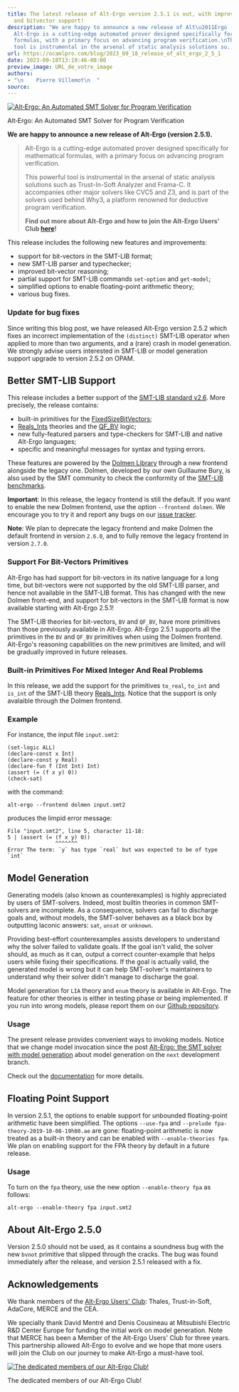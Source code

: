 ```yaml
---
title: The latest release of Alt-Ergo version 2.5.1 is out, with improved SMT-LIB
  and bitvector support!
description: "We are happy to announce a new release of Alt\u2011Ergo (version 2.5.1).
  Alt-Ergo is a cutting-edge automated prover designed specifically for mathematical
  formulas, with a primary focus on advancing program verification.\nThis powerful
  tool is instrumental in the arsenal of static analysis solutions su..."
url: https://ocamlpro.com/blog/2023_09_18_release_of_alt_ergo_2_5_1
date: 2023-09-18T13:19:46-00:00
preview_image: URL_de_votre_image
authors:
- "\n    Pierre Villemot\n  "
source:
---
```


<p>

</p><div class="figure">
  <p>
    <a href="https://ocamlpro.com/blog/assets/img/ae-251-is-out.png">
      <img src="https://ocamlpro.com/blog/assets/img/ae-251-is-out.png" alt="Alt&#8209;Ergo: An Automated SMT Solver for Program Verification"/>
    </a>
    </p><div class="caption">
      Alt&#8209;Ergo: An Automated SMT Solver for Program Verification
    </div>
  
</div>

<p><strong>We are happy to announce a new release of Alt&#8209;Ergo (version 2.5.1).</strong></p>
<blockquote>
<p>Alt-Ergo is a cutting-edge automated prover designed specifically for mathematical formulas, with a primary focus on advancing program verification.</p>
<p>This powerful tool is instrumental in the arsenal of static analysis solutions such as Trust-In-Soft Analyzer and Frama-C. It accompanies other major solvers like CVC5 and Z3, and is part of the solvers used behind Why3, a platform renowned for deductive program verification.</p>
<p><strong>Find out more about Alt&#8209;Ergo and how to join the Alt-Ergo Users' Club <a href="https://alt-ergo.ocamlpro.com/#about">here</a>!</strong></p>
</blockquote>
<p>This release includes the following new features and improvements:</p>
<ul>
<li>support for bit-vectors in the SMT-LIB format;
</li>
<li>new SMT-LIB parser and typechecker;
</li>
<li>improved bit-vector reasoning;
</li>
<li>partial support for SMT-LIB commands <code>set-option</code> and <code>get-model</code>;
</li>
<li>simplified options to enable floating-point arithmetic theory;
</li>
<li>various bug fixes.
</li>
</ul>
<h3>Update for bug fixes</h3>
<p>Since writing this blog post, we have released Alt-Ergo version 2.5.2 which fixes an incorrect implementation of the <code>(distinct)</code> SMT-LIB operator when applied to more than two arguments, and a (rare) crash in model generation. We strongly advise users interested in SMT-LIB or model generation support upgrade to version 2.5.2 on OPAM.</p>
<h2>Better SMT-LIB Support</h2>
<p>This release includes a better support of the
<a href="https://smtlib.cs.uiowa.edu/papers/smt-lib-reference-v2.6-r2021-05-12.pdf">SMT-LIB standard v2.6</a>.
More precisely, the release contains:</p>
<ul>
<li>built-in primitives for the
<a href="https://smtlib.cs.uiowa.edu/theories-FixedSizeBitVectors.shtml">FixedSizeBitVectors</a>;
</li>
<li><a href="https://smtlib.cs.uiowa.edu/theories-Reals_Ints.shtml">Reals_Ints</a> theories
and the <a href="https://smtlib.cs.uiowa.edu/logics-all.shtml#QF_BV">QF_BV</a> logic;
</li>
<li>new fully-featured parsers and type-checkers for SMT-LIB and native Alt-Ergo languages;
</li>
<li>specific and meaningful messages for syntax and typing errors.
</li>
</ul>
<p>These features are powered by the
<a href="https://github.com/Gbury/dolmen">Dolmen Library</a> through
a new frontend alongside the legacy one. Dolmen, developed by our own Guillaume Bury,
is also used by the SMT community to check the conformity of the
<a href="https://smtlib.cs.uiowa.edu/benchmarks.shtml">SMT-LIB benchmarks</a>.</p>
<p><strong>Important</strong>:
In this release, the legacy frontend is still the default.
If you want to enable the new Dolmen frontend, use the option
<code>--frontend dolmen</code>. We encourage you to try it and report any bugs on our
<a href="https://github.com/OCamlPro/alt-ergo/issues">issue tracker</a>.</p>
<p><strong>Note</strong>: We plan to deprecate the legacy frontend and make Dolmen the default frontend in version <code>2.6.0</code>, and to fully remove the legacy frontend in version <code>2.7.0</code>.</p>
<h3>Support For Bit-Vectors Primitives</h3>
<p>Alt-Ergo has had support for bit-vectors in its native language for a long time,
but bit-vectors were not supported by the old SMT-LIB parser, and hence not
available in the SMT-LIB format. This has changed with the new Dolmen front-end,
and support for bit-vectors in the SMT-LIB format is now available starting with
Alt-Ergo 2.5.1!</p>
<p>The SMT-LIB theories for bit-vectors, <code>BV</code> and <code>QF_BV</code>, have more primitives than
those previously available in Alt-Ergo. Alt-Ergo 2.5.1 supports all the
primitives in the <code>BV</code> and <code>QF_BV</code> primitives when using the Dolmen frontend.
Alt-Ergo's reasoning capabilities on the new primitives are limited, and will
be gradually improved in future releases.</p>
<h3>Built-in Primitives For Mixed Integer And Real Problems</h3>
<p>In this release, we add the support for the
primitives <code>to_real</code>, <code>to_int</code> and <code>is_int</code> of the SMT-LIB theory
<a href="https://smtlib.cs.uiowa.edu/theories-Reals_Ints.shtml">Reals_Ints</a>.
Notice that the support is only avalaible through the Dolmen frontend.</p>
<h3>Example</h3>
<p>For instance, the input file <code>input.smt2</code>:</p>
<pre><code class="language-shell-session">(set-logic ALL)
(declare-const x Int)
(declare-const y Real)
(declare-fun f (Int Int) Int)
(assert (= (f x y) 0))
(check-sat)
</code></pre>
<p>with the command:</p>
<pre><code class="language-shell-session">alt-ergo --frontend dolmen input.smt2
</code></pre>
<p>produces the limpid error message:</p>
<pre><code class="language-shell-session">File &quot;input.smt2&quot;, line 5, character 11-18:
5 | (assert (= (f x y) 0))
               ^^^^^^^
Error The term: `y` has type `real` but was expected to be of type `int`
</code></pre>
<h2>Model Generation</h2>
<p>Generating models (also known as counterexamples) is highly appreciated by
users of SMT-solvers. Indeed, most builtin theories in common SMT-solvers
are incomplete. As a consequence, solvers can fail to discharge goals and,
without models, the SMT-solver behaves as a black box by outputting laconic
answers: <code>sat</code>, <code>unsat</code> or <code>unknown</code>.</p>
<p>Providing best-effort counterexamples assists developers
to understand why the solver failed to validate goals. If the goal isn't valid,
the solver should, as much as it can, output a correct counter-example that helps
users while fixing their specifications. If the goal is actually valid, the
generated model is wrong but it can help SMT-solver's maintainers to understand
why their solver didn't manage to discharge the goal.</p>
<p>Model generation for <code>LIA</code> theory and <code>enum</code> theory is available in Alt-Ergo.
The feature for other theories is either in testing phase or being implemented.
If you run into wrong models, please report them on our
<a href="https://github.com/OCamlPro/alt-ergo/issues">Github repository</a>.</p>
<h3>Usage</h3>
<p>The present release provides convenient ways to invoking models.
Notice that we change model invocation since the post
<a href="https://ocamlpro.com/blog/2022_11_16_alt-ergo-models/">Alt-Ergo: the SMT solver with model generation</a>
about model generation on the <code>next</code> development branch.</p>
<p>Check out the <a href="https://ocamlpro.github.io/alt-ergo/Usage/index.html#generating-models">documentation</a> for more details.</p>
<h2>Floating Point Support</h2>
<p>In version 2.5.1, the options to enable support for unbounded floating-point
arithmetic have been simplified. The options <code>--use-fpa</code> and
<code>--prelude fpa-theory-2019-10-08-19h00.ae</code> are gone: floating-point arithmetic
is now treated as a built-in theory and can be enabled with
<code>--enable-theories fpa</code>. We plan on enabling support for the FPA theory by default
in a future release.</p>
<h3>Usage</h3>
<p>To turn on the <code>fpa</code> theory, use the new option <code>--enable-theory fpa</code> as follows:</p>
<pre><code class="language-shell-session">alt-ergo --enable-theory fpa input.smt2
</code></pre>
<h2>About Alt-Ergo 2.5.0</h2>
<p>Version 2.5.0 should not be used, as it contains a soundness bug with the
new <code>bvnot</code> primitive that slipped through the cracks. The bug was found
immediately after the release, and version 2.5.1 released with a fix.</p>
<h2>Acknowledgements</h2>
<p>We thank members of the <a href="https://alt-ergo.ocamlpro.com/#club">Alt-Ergo Users' Club</a>: Thales, Trust-in-Soft, AdaCore, MERCE and the CEA.</p>
<p>We specially thank David Mentr&eacute; and Denis Cousineau at Mitsubishi Electric R&amp;D
Center Europe for funding the initial work on model generation.
Note that MERCE has been a Member of the Alt-Ergo Users' Club for three years.
This partnership allowed Alt-Ergo to evolve and we hope that more users will join
the Club on our journey to make Alt-Ergo a must-have tool.</p>
<p>
</p><div class="figure">
  <p>
    <a href="https://ocamlpro.com/blog/assets/img/clubAE.png">
      <img src="https://ocamlpro.com/blog/assets/img/clubAE.png" alt="The dedicated members of our Alt-Ergo Club!"/>
    </a>
    </p><div class="caption">
      The dedicated members of our Alt-Ergo Club!
    </div>
  
</div>



